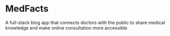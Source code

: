 # MedFacts
A full-stack blog app that connects doctors with the public to share medical knowledge and make online consultation more accessible
